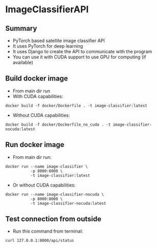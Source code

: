 # ImageClassifierAPI
## Summary
- PyTorch based satellite image classifier API
- It uses PyTorch for deep learning
- It uses Django to create the API to communicate with the program
- You can use it with CUDA support to use GPU for computing (if available)

## Build docker image
- From main dir run
- With CUDA capabilities:
```
docker build -f docker/Dockerfile . -t image-classifier:latest
```

- Without CUDA capabilities:
```
docker build -f docker/Dockerfile_no_cuda . -t image-classifier-nocuda:latest
```

## Run docker image
- From main dir run:
```
docker run --name image-classifier \
           -p 8000:8000 \
           -t image-classifier:latest
```

- Or without CUDA capabilities:
```
docker run --name image-classifier-nocuda \
           -p 8000:8000 \
           -t image-classifier-nocuda:latest
```

## Test connection from outside
- Run this command from terminal:
```
curl 127.0.0.1:8000/api/status
```